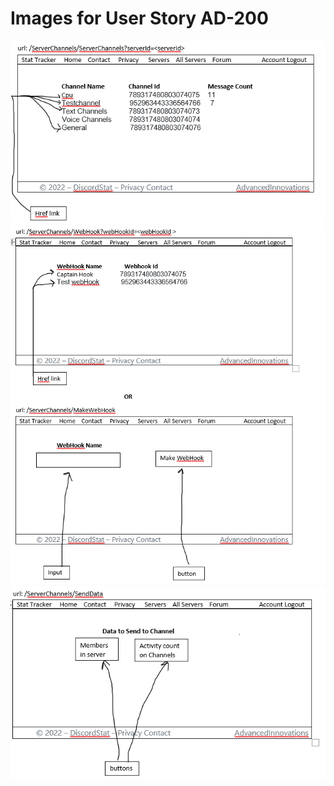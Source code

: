 Images for User Story AD-200
=====================================

![Getting Started](ChannelPage.PNG)
![Getting Started](WebHooksOrCreateWebHookPage.PNG)
![Getting Started](SendData.PNG)